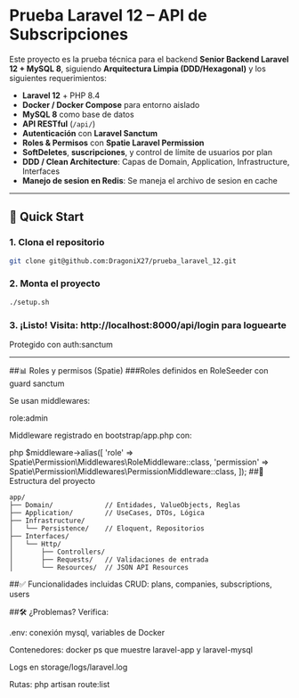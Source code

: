 # Prueba Laravel 12 – API de Subscripciones

Este proyecto es la prueba técnica para el backend **Senior Backend Laravel 12 + MySQL 8**, siguiendo **Arquitectura Limpia (DDD/Hexagonal)** y los siguientes requerimientos:

- **Laravel 12** + PHP 8.4
- **Docker / Docker Compose** para entorno aislado
- **MySQL 8** como base de datos
- **API RESTful** (`/api/`)
- **Autenticación** con **Laravel Sanctum**
- **Roles & Permisos** con **Spatie Laravel Permission**
- **SoftDeletes**, **suscripciones**, y control de límite de usuarios por plan
- **DDD / Clean Architecture**: Capas de Domain, Application, Infrastructure, Interfaces
- **Manejo de sesion en Redis**: Se maneja el archivo de sesion en cache

---

## 🚀 Quick Start

### 1. Clona el repositorio

```bash
git clone git@github.com:DragoniX27/prueba_laravel_12.git
```

### 2. Monta el proyecto
```bash
./setup.sh
```

### 3. ¡Listo! Visita: http://localhost:8000/api/login para loguearte

Protegido con auth:sanctum

---

##📊 Roles y permisos (Spatie)
###Roles definidos en RoleSeeder con guard sanctum

Se usan middlewares:

role:admin

Middleware registrado en bootstrap/app.php con:

php
$middleware->alias([
  'role' => Spatie\Permission\Middlewares\RoleMiddleware::class,
  'permission' => Spatie\Permission\Middlewares\PermissionMiddleware::class,
]);
##🧭 Estructura del proyecto

```text
app/
├── Domain/             // Entidades, ValueObjects, Reglas
├── Application/        // UseCases, DTOs, Lógica
├── Infrastructure/
│   └── Persistence/    // Eloquent, Repositorios
├── Interfaces/
│   └── Http/
│       ├── Controllers/
│       ├── Requests/   // Validaciones de entrada
│       └── Resources/  // JSON API Resources
```

##✅ Funcionalidades incluidas
CRUD: plans, companies, subscriptions, users

##🛠️ ¿Problemas?
Verifica:

.env: conexión mysql, variables de Docker

Contenedores: docker ps que muestre laravel-app y laravel-mysql

Logs en storage/logs/laravel.log

Rutas: php artisan route:list

